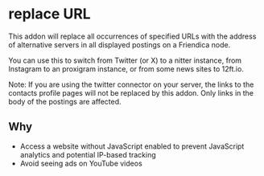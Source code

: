 # replace URL

This addon will replace all occurrences of specified URLs with the address of
alternative servers in all displayed postings on a Friendica node.

You can use this to switch from Twitter (or X) to a nitter instance, from
Instagram to an proxigram instance, or from some news sites to 12ft.io.

Note: If you are using the twitter connector on your server, the links to the
contacts profile pages will not be replaced by this addon. Only links in the
body of the postings are affected.

## Why

- Access a website without JavaScript enabled to prevent JavaScript analytics
  and potential IP-based tracking
- Avoid seeing ads on YouTube videos
